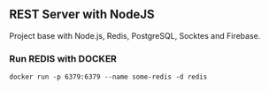 ## REST Server with NodeJS
Project base with Node.js, Redis, PostgreSQL, Socktes and Firebase.

### Run REDIS with DOCKER
`docker run -p 6379:6379 --name some-redis -d redis`
